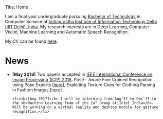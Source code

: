 Title: Home

I am a final year undergraduate pursuing <a href="https://en.wikipedia.org/wiki/Bachelor_of_Technology">Bachelor of Technology</a> in Computer Science at <a href="https://iiitd.ac.in/">Indraprastha Institute of Information Technology Delhi (IIIT Delhi), India</a>. My research interests are in Deep Learning, Computer Vision, Machine Learning and Automatic Speech Recognition.
<br>

My CV can be found [here](http://kushagramahajan.me/cv.pdf "Kushagra's CV").
<br>

# News #

<ul>
	<li><b>[May 2018]</b> Two papers accepted in <a href="https://2018.ieeeicip.org/">IEEE International Conference on Image Processing (ICIP) 2018</a>: Pose - Aware Fine Grained Recognition using Pose Experts [<a href="http://kushagramahajan.me/fgvc_icip.pdf">here</a>], Exploiting Texture Cues for Clothing Parsing in Fashion Images [<a href="http://kushagramahajan.me/texture_icip.pdf">here</a>]</li>
	
	<li><b>[Aug 2017]</b> I will be interning from Aug'17 to Dec'17 in the <b>Machine Learning Team of the IoT Group at Intel India</b>. Will be working on a virtual reality and desktop module for gesture recognition.</li>
</ul>
